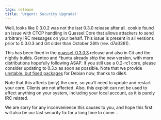 ```yaml
---
tags: release
title: 'Urgent: Security Upgrade!'
---
```

Well, looks like 0.3.0.2 was not the last 0.3.0 release after all. coekie found an issue with CTCP handling in Quassel Core that allows attackers to send arbitrary IRC messages on your behalf. This issue is present in all versions prior to 0.3.0.3 and Git older than October 26th (rev. d7a0381).

This has been fixed in the <a href="/downloads">quassel-0.3.0.3</a> release and also in Git and the nightly builds. Gentoo and *buntu already ship the new version, with more distributions hopefully following ASAP. If you still use a 0.2-rc1 core, please consider updating to 0.3.x as soon as possible. Note that we provide <a href="/nightly/debian">unstable, but fixed packages</a> for Debian now, thanks to dileX.

Note that this affects (only) the core, so you'll need to update and restart your core. Clients are not affected. Also, this exploit can not be used to affect anything on your system, including your local account, as it is purely IRC related.

We are sorry for any inconvenience this causes to you, and hope this first will also be our last security fix for a long time to come...
